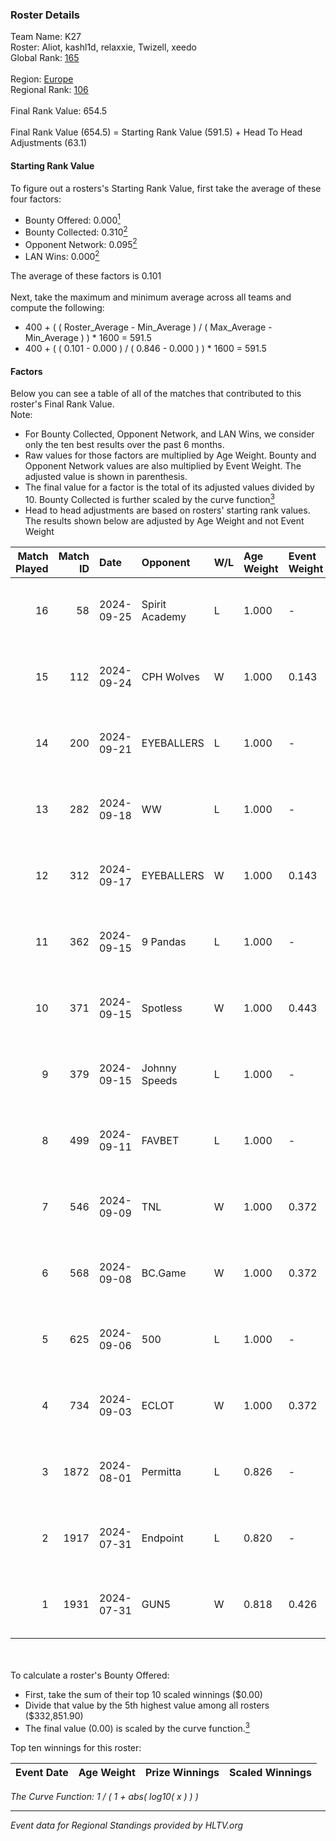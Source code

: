 ### Roster Details<br />
Team Name: K27<br />
Roster: Aliot, kashl1d, relaxxie, Twizell, xeedo<br />
Global Rank: [165](../../standings_global_2024_09_26.md)<br />
<br />
Region: [Europe]( ../../standings_europe_2024_09_26.md)<br />
Regional Rank: [106]( ../../standings_europe_2024_09_26.md)<br />
<br />
Final Rank Value:  654.5<br />
<br />
Final Rank Value (654.5) = Starting Rank Value (591.5) + Head To Head Adjustments (63.1)<br />

#### Starting Rank Value<br />
To figure out a rosters's Starting Rank Value, first take the average of these four factors:<br />
- Bounty Offered: 0.000[<sup>1</sup>](#table2)
- Bounty Collected: 0.310[<sup>2</sup>](#table1)
- Opponent Network: 0.095[<sup>2</sup>](#table1)
- LAN Wins: 0.000[<sup>2</sup>](#table1)

The average of these factors is 0.101<br />
<br />
Next, take the maximum and minimum average across all teams and compute the following:<br />
- 400 + ( ( Roster_Average - Min_Average ) / ( Max_Average - Min_Average ) ) * 1600 = 591.5
- 400 + ( ( 0.101 - 0.000 ) / ( 0.846 - 0.000 ) ) * 1600 = 591.5


#### Factors<br />
Below you can see a table of all of the matches that contributed to this roster's Final Rank Value.<br />
Note:<br />

- For Bounty Collected, Opponent Network, and LAN Wins, we consider only the ten best results over the past 6 months.
- Raw values for those factors are multiplied by Age Weight. Bounty and Opponent Network values are also multiplied by Event Weight. The adjusted value is shown in parenthesis.
- The final value for a factor is the total of its adjusted values divided by 10. Bounty Collected is further scaled by the curve function[<sup>3</sup>](#curveFunction)
- Head to head adjustments are based on rosters' starting rank values. The results shown below are adjusted by Age Weight and not Event Weight
<span id="table1"></span><br />


| Match Played | Match ID | Date       | Opponent       | W/L | Age Weight | Event Weight | Bounty Collected | Opponent Network | LAN Wins  | H2H Adj. | Roster                                   |
| -: | -: | :- | :- | :- | :- | :- | :- | :- | :- | -: | :- |
|           16 |       58 | 2024-09-25 | Spirit Academy | L   | 1.000      | -            | -                | -                | -         |    -5.45 | Aliot, kashl1d, relaxxie, Twizell, xeedo |
|           15 |      112 | 2024-09-24 | CPH Wolves     | W   | 1.000      | 0.143        | 0.008 (0.001)    | 0.862 (0.123)    | 0 (0.000) |    25.73 | Aliot, kashl1d, relaxxie, Twizell, xeedo |
|           14 |      200 | 2024-09-21 | EYEBALLERS     | L   | 1.000      | -            | -                | -                | -         |   -12.05 | Aliot, kashl1d, relaxxie, Twizell, xeedo |
|           13 |      282 | 2024-09-18 | WW             | L   | 1.000      | -            | -                | -                | -         |   -21.53 | Aliot, kashl1d, relaxxie, Twizell, xeedo |
|           12 |      312 | 2024-09-17 | EYEBALLERS     | W   | 1.000      | 0.143        | 0.000 (0.000)    | 0.498 (0.071)    | 0 (0.000) |    18.89 | Aliot, kashl1d, relaxxie, Twizell, xeedo |
|           11 |      362 | 2024-09-15 | 9 Pandas       | L   | 1.000      | -            | -                | -                | -         |    -2.18 | Aliot, kashl1d, relaxxie, Twizell, xeedo |
|           10 |      371 | 2024-09-15 | Spotless       | W   | 1.000      | 0.443        | 0.000 (0.000)    | 0.000 (0.000)    | 0 (0.000) |     6.18 | Aliot, kashl1d, relaxxie, Twizell, xeedo |
|            9 |      379 | 2024-09-15 | Johnny Speeds  | L   | 1.000      | -            | -                | -                | -         |    -3.42 | Aliot, kashl1d, relaxxie, Twizell, xeedo |
|            8 |      499 | 2024-09-11 | FAVBET         | L   | 1.000      | -            | -                | -                | -         |    -6.58 | Aliot, kashl1d, relaxxie, Twizell, xeedo |
|            7 |      546 | 2024-09-09 | TNL            | W   | 1.000      | 0.372        | 0.001 (0.000)    | 0.105 (0.039)    | 0 (0.000) |    15.50 | Aliot, kashl1d, relaxxie, Twizell, xeedo |
|            6 |      568 | 2024-09-08 | BC.Game        | W   | 1.000      | 0.372        | 0.018 (0.007)    | 0.280 (0.104)    | 0 (0.000) |    25.12 | Aliot, kashl1d, relaxxie, Twizell, xeedo |
|            5 |      625 | 2024-09-06 | 500            | L   | 1.000      | -            | -                | -                | -         |   -18.31 | Aliot, kashl1d, relaxxie, Twizell, xeedo |
|            4 |      734 | 2024-09-03 | ECLOT          | W   | 1.000      | 0.372        | 0.063 (0.023)    | 0.728 (0.271)    | 0 (0.000) |    28.06 | Aliot, kashl1d, relaxxie, Twizell, xeedo |
|            3 |     1872 | 2024-08-01 | Permitta       | L   | 0.826      | -            | -                | -                | -         |    -4.21 | Aliot, kashl1d, relaxxie, Twizell, xeedo |
|            2 |     1917 | 2024-07-31 | Endpoint       | L   | 0.820      | -            | -                | -                | -         |    -4.39 | Aliot, kashl1d, relaxxie, Twizell, xeedo |
|            1 |     1931 | 2024-07-31 | GUN5           | W   | 0.818      | 0.426        | 0.079 (0.027)    | 0.990 (0.345)    | 0 (0.000) |    21.68 | Aliot, kashl1d, relaxxie, Twizell, xeedo |

<br />
<span id="table2"></span><br />
To calculate a roster's Bounty Offered:<br />

- First, take the sum of their top 10 scaled winnings ($0.00)
- Divide that value by the 5th highest value among all rosters ($332,851.90)
- The final value (0.00) is scaled by the curve function.[<sup>3</sup>](#curveFunction)

Top ten winnings for this roster:<br />

| Event Date | Age Weight | Prize Winnings | Scaled Winnings |
| :- | -: | :- | :- |


<span id="curveFunction"></span>_The Curve Function: 1 / ( 1 + abs( log10( x ) ) )_<br />

---
_Event data for Regional Standings provided by HLTV.org_<br />
